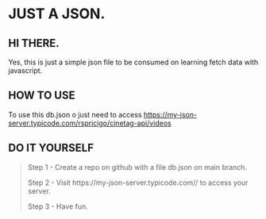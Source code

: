 # JUST A JSON.

## HI THERE.

Yes, this is just a simple json file to be consumed on learning fetch data with javascript.
</p>

## HOW TO USE

To use this db.json o just need to access https://my-json-server.typicode.com/rspricigo/cinetag-api/videos

## DO IT YOURSELF

> Step 1 - Create a repo on github with a file db.json on main branch.
> </p>
> Step 2 - Visit https://my-json-server.typicode.com/<your-username>/<your-repo> to access your server.
> </p>
> Step 3 - Have fun.
</p>

